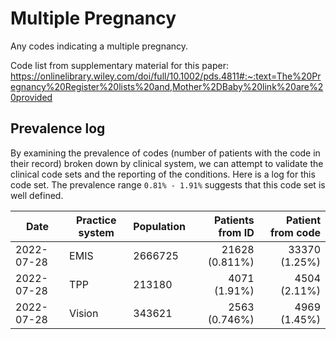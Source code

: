 # Multiple Pregnancy

Any codes indicating a multiple pregnancy.

Code list from supplementary material for this paper: https://onlinelibrary.wiley.com/doi/full/10.1002/pds.4811#:~:text=The%20Pregnancy%20Register%20lists%20and,Mother%2DBaby%20link%20are%20provided

## Prevalence log

By examining the prevalence of codes (number of patients with the code in their record) broken down by clinical system, we can attempt to validate the clinical code sets and the reporting of the conditions. Here is a log for this code set. The prevalence range `0.81% - 1.91%` suggests that this code set is well defined.

| Date       | Practice system | Population | Patients from ID | Patient from code |
| ---------- | --------------- | ---------- | ---------------: | ----------------: |
| 2022-07-28 | EMIS            | 2666725    | 21628 (0.811%)   | 33370 (1.25%)     | 
| 2022-07-28 | TPP             | 213180     | 4071 (1.91%)     | 4504 (2.11%)      | 
| 2022-07-28 | Vision          | 343621     | 2563 (0.746%)    | 4969 (1.45%)      | 
